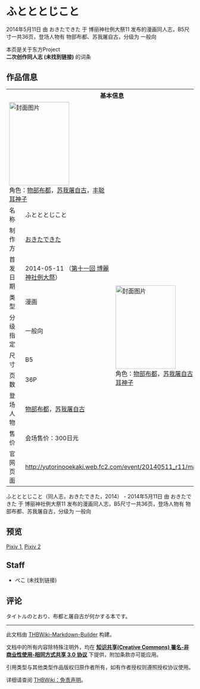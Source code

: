 # ふとととじこと

<!-- source html: G:\repos\THBWiki-Markdown-Builder\THBWikiMarkdown\Temp\main\f\f4\ns0%3A%E3%81%B5%E3%81%A8%E3%81%A8%E3%81%A8%E3%81%98%E3%81%93%E3%81%A8.html -->

2014年5月11日 由 おきたできた 于 博丽神社例大祭11 发布的漫画同人志，B5尺寸一共36页，登场人物有 物部布都、苏我屠自古，分级为 一般向

本页是关于东方Project  
 **二次创作同人志 (未找到链接)** 的词条

## 作品信息

<table><tbody><tr><th colspan="3">基本信息</th></tr><tr><td class="cover-artwork-mobile" colspan="2"><a href="./文件-ふとととじこと封面.png.md" class="image" title="封面图片"><img alt="封面图片" src="https://upload.thwiki.cc/thumb/5/5e/%E3%81%B5%E3%81%A8%E3%81%A8%E3%81%A8%E3%81%98%E3%81%93%E3%81%A8%E5%B0%81%E9%9D%A2.png/161px-%E3%81%B5%E3%81%A8%E3%81%A8%E3%81%A8%E3%81%98%E3%81%93%E3%81%A8%E5%B0%81%E9%9D%A2.png" decoding="async" loading="lazy" width="161" height="224" srcset="https://upload.thwiki.cc/thumb/5/5e/%E3%81%B5%E3%81%A8%E3%81%A8%E3%81%A8%E3%81%98%E3%81%93%E3%81%A8%E5%B0%81%E9%9D%A2.png/242px-%E3%81%B5%E3%81%A8%E3%81%A8%E3%81%A8%E3%81%98%E3%81%93%E3%81%A8%E5%B0%81%E9%9D%A2.png 1.5x, https://upload.thwiki.cc/5/5e/%E3%81%B5%E3%81%A8%E3%81%A8%E3%81%A8%E3%81%98%E3%81%93%E3%81%A8%E5%B0%81%E9%9D%A2.png 2x" data-file-width="280" data-file-height="389"></a><div class="cover-char">角色：<a href="./物部布都.md" title="物部布都">物部布都</a>，<a href="./苏我屠自古.md" title="苏我屠自古">苏我屠自古</a>，<a href="./丰聪耳神子.md" title="丰聪耳神子">丰聪耳神子</a></div></td>
</tr><tr><td class="label">名称</td><td colspan="2"> ふとととじこと </td></tr><tr><td class="label">制作方</td><td><a href="./おきたできた.md" title="おきたできた">おきたできた</a></td><td class="cover-artwork" rowspan="8" style="min-width:224px;"><a href="./文件-ふとととじこと封面.png.md" class="image" title="封面图片"><img alt="封面图片" src="https://upload.thwiki.cc/thumb/5/5e/%E3%81%B5%E3%81%A8%E3%81%A8%E3%81%A8%E3%81%98%E3%81%93%E3%81%A8%E5%B0%81%E9%9D%A2.png/161px-%E3%81%B5%E3%81%A8%E3%81%A8%E3%81%A8%E3%81%98%E3%81%93%E3%81%A8%E5%B0%81%E9%9D%A2.png" decoding="async" loading="lazy" width="161" height="224" srcset="https://upload.thwiki.cc/thumb/5/5e/%E3%81%B5%E3%81%A8%E3%81%A8%E3%81%A8%E3%81%98%E3%81%93%E3%81%A8%E5%B0%81%E9%9D%A2.png/242px-%E3%81%B5%E3%81%A8%E3%81%A8%E3%81%A8%E3%81%98%E3%81%93%E3%81%A8%E5%B0%81%E9%9D%A2.png 1.5x, https://upload.thwiki.cc/5/5e/%E3%81%B5%E3%81%A8%E3%81%A8%E3%81%A8%E3%81%98%E3%81%93%E3%81%A8%E5%B0%81%E9%9D%A2.png 2x" data-file-width="280" data-file-height="389"></a><div class="cover-char">角色：<a href="./物部布都.md" title="物部布都">物部布都</a>，<a href="./苏我屠自古.md" title="苏我屠自古">苏我屠自古</a>，<a href="./丰聪耳神子.md" title="丰聪耳神子">丰聪耳神子</a></div></td>
</tr><tr><td class="label">首发日期</td><td>2014-05-11&#160;（<a href="/展会作品列表?e=%E5%8D%9A%E4%B8%BD%E7%A5%9E%E7%A4%BE%E4%BE%8B%E5%A4%A7%E7%A5%AD%2311">第十一回 博麗神社例大祭</a>）</td></tr><tr><td class="label">类型</td><td>漫画</td></tr><tr><td class="label">分级指定</td><td>一般向</td></tr><tr><td class="label">尺寸</td><td>B5</td></tr><tr><td class="label">页数</td><td>36P</td></tr><tr><td class="label">登场人物</td><td><a href="./物部布都.md" title="物部布都">物部布都</a>，<a href="./苏我屠自古.md" title="苏我屠自古">苏我屠自古</a></td></tr><tr><td class="label">售价</td><td>会场售价：300日元</td></tr>
<tr><td class="label">官网页面</td><td colspan="2"><a rel="nofollow" class="external free" href="http://yutorinooekaki.web.fc2.com/event/20140511_r11/main.html">http://yutorinooekaki.web.fc2.com/event/20140511_r11/main.html</a></td></tr></tbody></table>

ふとととじこと（同人志，おきたできた，2014） - 2014年5月11日 由 おきたできた 于 博丽神社例大祭11 发布的漫画同人志，B5尺寸一共36页，登场人物有 物部布都、苏我屠自古，分级为 一般向

## 预览
  
[Pixiv 1](https://www.pixiv.net/artworks/42794362), [Pixiv 2](https://www.pixiv.net/artworks/42979277)
  


## Staff
- ぺこ (未找到链接)


## 评论
  
タイトルのとおり、布都と屠自古が何かする本です。
  
  
  

  





---

此文档由 [THBWiki-Markdown-Builder](https://github.com/Delsin-Yu/THBWiki-Markdown-Builder) 构建。

文档中的所有内容除特殊注明外，均在 [**知识共享(Creative Commons) 署名-非商业性使用-相同方式共享 3.0 协议**](https://creativecommons.org/licenses/by-sa/3.0/deed.zh-hans) 下提供，附加条款亦可能应用。

引用类型与其他类型作品版权归原作者所有，如有作者授权则遵照授权协议使用。

详细请查阅 [THBWiki：免责声明](https://thbwiki.cc/THBWiki:%E5%85%8D%E8%B4%A3%E5%A3%B0%E6%98%8E)。

